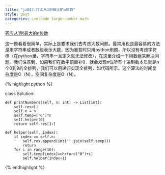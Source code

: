 ```yaml
---
title: "jz017.打印从1到最大的n位数"
style: post
categories: Leetcode large-number math
---
```


[答应从1到最大的n位数](https://leetcode-cn.com/problems/da-yin-cong-1dao-zui-da-de-nwei-shu-lcof/)

这一题看着很简单，实际上是要求我们去考虑大数问题。最常用也是最容易的方法是用字符串或者数组表示大数，因为我暂时只用python刷题，所以没有考虑字符串（在python里，字符串一旦定义就无法修改），在这里介绍一下用数组来解决问题。我们注意到，如果我们在数字前面补0，就会发现n位所有十进制数本质就是n个0到9的全排列，我们可以用递归实现全排列，如代码所示。这个算法的时间复杂度是O（N），空间复杂度是O（N）。

{% highlight python %}

class Solution:

    def printNumbers(self, n: int) -> List[int]:
        self.res=[]
        self.n = n
        self.temp=['0']*n
        self.helper(0)
        return self.res[1:]

    def helper(self, index):
        if index == self.n:
            self.res.append(int(''.join(self.temp)))
            return 
        for i in range(10):
            self.temp[index]=chr(ord("0")+i)
            self.helper(index+1)

{% endhighlight %}

